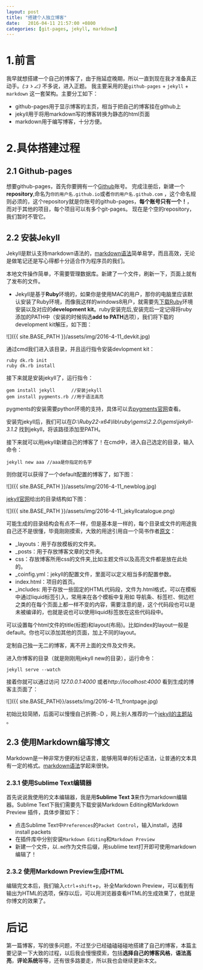 ```yaml
---
layout: post
title: "搭建个人独立博客"
date:   2016-04-11 21:57:00 +0800
categories: [git-pages, jekyll, markdown]
---
```


# 1.前言


我早就想搭建一个自己的博客了，由于拖延症晚期，所以一直到现在我才准备真正动手。*_(:зゝ∠)_* 不多说，进入正题。
我主要采用的是`github-pages` + `jekyll` + `markdown` 这一套架构。主要分工如下：

- github-pages用于显示博客的主页，相当于把自己的博客挂在github上
- jekyll用于将用markdown写的博客转换为静态的html页面
- markdown用于编写博客，十分方便。


# 2.具体搭建过程


## 2.1 Github-pages

想要github-pages，首先你要拥有一个[Github](https://github.com/)账号。
完成注册后，新建一个**repository**,命名为`你的用户名.github.io`或者`你的用户名.github.com` ，这个命名规则必须的，这个repository就是你账号的github-pages，**每个账号只有一个！**，而对于其他的项目，每个项目可以有多个git-pages。
现在是个空的repository，我们暂时不管它。


## 2.2 安装Jekyll
Jekyll是默认支持markdown语法的，[markdown语法](http://daringfireball.net/projects/markdown/)简单易学，而且高效，无论是做笔记还是写心得都十分适合作为程序员的我们。

本地文件操作简单，不需要管理数据库。新建了一个文件，刷新一下，页面上就有了发布的文件。

+ Jekyll是基于**Ruby**环境的，如果你是使用MAC的用户，那你的电脑里应该默认安装了Ruby环境，而像我这样的windows8用户，就需要先[下载Ruby](http://rubyinstaller.org/downloads/)环境安装以及对应的**development kit**。ruby安装完后,安装完后一定记得将ruby添加的PATH中（安装的时候钩选**add to PATH**选项），我们将下载的development kit解压，如下图：

![]({{ site.BASE_PATH }}/assets/img/2016-4-11_devkit.jpg)

通过cmd我们进入该目录，并且运行指令安装devlopment kit：

    ruby dk.rb init 
    ruby dk.rb install 



接下来就是安装jekyll了，运行指令：

    gem install jekyll      //安装jekyll
    gem install pygments.rb //用于语法高亮

pygments的安装需要python环境的支持，具体可以去[pygments官网](http://pygments.org/)查看。

安装完jekyll后，我们可以在*D:\Ruby22-x64\lib\ruby\gems\2.2.0\gems\jekyll-3.1.2*
找到jekyll，将该路径添加至PATH。

接下来就可以用jekyll新建自己的博客了！在cmd中，进入自己选定的目录，输入命令：

    jekyll new aaa //aaa是你指定的名字

则你就可以获得了一个default配置的博客了，如下图：

![]({{ site.BASE_PATH }}/assets/img/2016-4-11_newblog.jpg)

[jekyll官网](http://jekyllrb.com/docs/home/)给出的目录结构如下图：

![]({{ site.BASE_PATH }}/assets/img/2016-4-11_jekyllcatalogue.png)

可能生成的目录结构会有点不一样，但是基本是一样的，每个目录或文件的用途我自己还不是很懂，毕竟刚刚摸索，大致的用途引用自一个简书作者[原文](http://www.jianshu.com/p/609e1197754c)：

- _layouts：用于存放模板的文件夹。
- _posts：用于存放博客文章的文件夹。
- css：存放博客所用css的文件夹,比如主题文件以及高亮文件都是放在此处的。
- _coinfig.yml：jekyll的配置文件，里面可以定义相当多的配置参数。
- index.html：项目的首页。
- _includes: 用于存放一些固定的HTML代码段，文件为.html格式，可以在模板中通过liquid标签引入，常用来在各个模板中复用如 导航条、标签栏、侧边栏之类的在每个页面上都一样不变的内容，需要注意的是，这个代码段也可以是未被编译的，也就是说也可以使用liquid标签放在这些代码段中。

可以设置每个html文件的title(标题)和layout(布局)。比如index的layout一般是default。你也可以添加其他的页面，加上不同的layout。

定制自己独一无二的博客，离不开上面的文件及文件夹。

进入你博客的目录（就是刚刚用jekyll new的目录），运行命令：

    jekyll serve --watch

接着你就可以通过访问 *127.0.0.1:4000* 或者*http://localhost:4000* 看到生成的博客主页面了：

![]({{  site.BASE_PATH}}/assets/img/2016-4-11_frontpage.jpg)

初始比较简陋，后面可以慢慢自己折腾:-D ，网上别人推荐的一个[jekyll的主题站
](http://jekyllthemes.org/)。


## 2.3 使用Markdown编写博文

Markdown是一种非常方便的标记语言，能够用简单的标记语法，让普通的文本具有一定的格式。[markdown语法](http://daringfireball.net/projects/markdown/)学起来很快。


### 2.3.1 使用Sublime Text编辑器 

首先说说我使用的文本编辑器，我是用**Sublime Text 3**来作为markdown编辑器。Sublime Text下我们需要先下载安装Markdown Editing和Markdown Preview 插件，具体步骤如下：

+ 点击Sublime Text中`Preferences`的`Packet Control`，输入install，选择install packets
+ 在插件库中分别安装`Markdown Editing`和`Markdown Preview`
+ 新建一个文件，以`.md`作为文件后缀，用sublime text打开即可使用markdown编辑了！


### 2.3.2 使用Markdown Preview生成HTML

编辑完文本后，我们输入`ctrl`+`shift`+`p`，补全Markdown Preview，可以看到有输出为HTML的选项，保存以后，可以用浏览器查看HTML的生成效果了，也就是你博文的效果了。

# 后记

第一篇博客，写的很多问题，不过至少已经磕磕碰碰地搭建了自己的博客，本篇主要记录一下大致的过程，以后我会慢慢摸索，包括**选择自己的博客风格**，**语法高亮**，**评论系统**等等，还有很多路要走，所以我也会继续更新本文。



